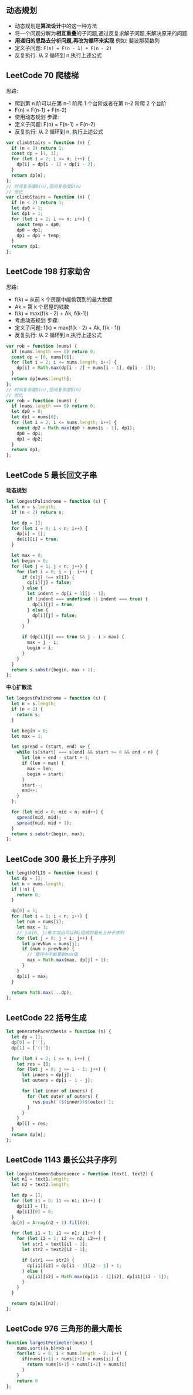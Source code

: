 ## 动态规划

- 动态规划是**算法设计**中的这一种方法
- 将一个问题分解为**相互重叠**的子问题,通过反复求解子问题,来解决原来的问题
- **用递归的思路去分析问题,再改为循环来实现**
  例如: 斐波那契数列
- 定义子问题: `F(n) = F(n - 1) + F(n - 2)`
- 反复执行: 从 2 循环到 n,执行上述公式

## LeetCode 70 爬楼梯

思路:

- 爬到第 n 阶可以在第 n-1 阶爬 1 个台阶或者在第 n-2 阶爬 2 个台阶
- F(n) = F(n-1) + F(n-2)
- 使用动态规划
  步骤:
- 定义子问题: F(n) = F(n-1) + F(n-2)
- 反复执行: 从 2 循环到 n, 执行上述公式

```js
var climbStairs = function (n) {
  if (n < 2) return 1;
  const dp = [1, 1];
  for (let i = 2; i <= n; i++) {
    dp[i] = dp[i - 1] + dp[i - 2];
  }
  return dp[n];
};
// 时间复杂度O(n),空间复杂度O(n)
// 优化
var climbStairs = function (n) {
  if (n < 2) return 1;
  let dp0 = 1;
  let dp1 = 1;
  for (let i = 2; i <= n; i++) {
    const temp = dp0;
    dp0 = dp1;
    dp1 = dp1 + temp;
  }
  return dp1;
};
```

## LeetCode 198 打家劫舍

思路:

- f(k) = 从前 k 个房屋中能偷窃到的最大数额
- Ak = 第 k 个房屋的钱数
- f(k) = max(f(k - 2) + Ak, f(k-1))
- 考虑动态规划
  步骤:
- 定义子问题: f(k) = max(f(k - 2) + Ak, f(k - 1))
- 反复执行: 从 2 循环到 n,执行上述公式

```js
var rob = function (nums) {
  if (nums.length === 0) return 0;
  const dp = [0, nums[0]];
  for (let i = 2; i <= nums.length; i++) {
    dp[i] = Math.max(dp[i - 2] + nums[i - 1], dp[i - 1]);
  }
  return dp[nums.length];
};
// 时间复杂度O(n),空间复杂度O(n)
// 优化
var rob = function (nums) {
  if (nums.length === 0) return 0;
  let dp0 = 0;
  let dp1 = nums[0];
  for (let i = 2; i <= nums.length; i++) {
    const dp2 = Math.max(dp0 + nums[i - 1], dp1);
    dp0 = dp1;
    dp1 = dp2;
  }
  return dp1;
};
```

## LeetCode 5 最长回文子串

**动态规划**

```js
let longestPalindrome = function (s) {
  let n = s.length;
  if (n < 2) return s;

  let dp = [];
  for (let i = 0; i < n; i++) {
    dp[i] = [];
    de[i][i] = true;
  }

  let max = 0;
  let begin = 0;
  for (let j = 1; j < n; j++) {
    for (let i = 0; i < j; i++) {
      if (s[j] !== s[i]) {
        dp[i][j] = false;
      } else {
        let indent = dp[i + 1][j - 1];
        if (indent === undefined || indent === true) {
          dp[i][j] = true;
        } else {
          dp[i][j] = false;
        }
      }

      if (dp[i][j] === true && j - i > max) {
        max = j - i;
        begin = i;
      }
    }
  }
  return s.substr(begin, max + 1);
};
```

**中心扩散法**

```js
let longestPalindrome = function (s) {
  let n = s.length;
  if (n < 2) {
    return s;
  }

  let begin = 0;
  let max = 1;

  let spread = (start, end) => {
    while (s[start] === s[end] && start >= 0 && end < n) {
      let len = end - start + 1;
      if (len > max) {
        max = len;
        begin = start;
      }
      start--;
      end++;
    }
  };

  for (let mid = 0; mid < n; mid++) {
    spread(mid, mid);
    spread(mid, mid + 1);
  }
  return s.substr(begin, max);
};
```

## LeetCode 300 最长上升子序列

```js
let lengthOfLIS = function (nums) {
  let dp = [];
  let n = nums.length;
  if (!n) {
    return 0;
  }

  dp[0] = 1;
  for (let i = 1; i < n; i++) {
    let num = nums[i];
    let max = 1;
    // j从[0, j)依次求出可以和i组成的最长上升子序列
    for (let j = 0; j < i; j++) {
      let prevNum = nums[j];
      if (num > prevNum) {
        // 循环中不断更新max值
        max = Math.max(max, dp[j] + 1);
      }
    }
    dp[i] = max;
  }

  return Math.max(...dp);
};
```

## LeetCode 22 括号生成

```js
let generateParenthesis = function (n) {
  let dp = [];
  dp[0] = [''];
  dp[1] = ['()'];

  for (let i = 2; i <= n; i++) {
    let res = [];
    for (let j = 0; j <= i - 1; j++) {
      let inners = dp[j];
      let outers = dp[i - 1 - j];

      for (let inner of inners) {
        for (let outer of outers) {
          res.push(`(${inner})${outer}`);
        }
      }
    }
    dp[i] = res;
  }
  return dp[n];
};
```

## LeetCode 1143 最长公共子序列

```js
let longestCommonSubsequence = function (text1, text2) {
  let n1 = text1.length;
  let n2 = text2.length;

  let dp = [];
  for (let i1 = 0; i1 <= n1; i1++) {
    dp[i1] = [];
    dp[i1][0] = 0;
  }
  dp[0] = Array(n2 + 1).fill(0);

  for (let i1 = 1; i1 <= n1; i1++) {
    for (let i2 = 1; i2 <= n2; i2++) {
      let str1 = text1[i1 - 1];
      let str2 = text2[i2 - 1];

      if (str1 === str2) {
        dp[i1][i2] = dp[i1 - 1][i2 - 1] + 1;
      } else {
        dp[i1][i2] = Math.max(dp[i1 - 1][i2], dp[i1][i2 - 1]);
      }
    }
  }

  return dp[n1][n2];
};
```

## LeetCode 976 三角形的最大周长

```js
function largestPerimeter(nums) {
    nums.sort((a,b)=>b-a)
    for(let i = 0; i < nums.length - 2; i++) {
      if(nums[i+1] + nums[i+2] > nums[i]) {
        return nums[i+1] + nums[i+2] + nums[i]
      }
    }
    return 0
};
```